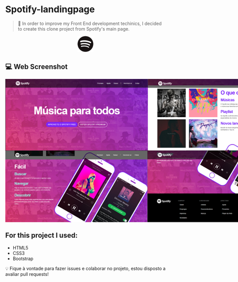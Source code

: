 # Spotify-landingpage
 > :rocket: In order to improve my Front End development techinics, I decided to create this clone project from Spotify's main page. 
 
<p align ="center">
 <img src="Spotify/imagens/favicon.png" width="50">
</p>

## :computer: Web Screenshot
<div style="display: flex; align-items: 'center'; flex-direction: 'row';" >
 <img src="Prints/lead.png" width="450" height="225">  
 <img src="Prints/conteudo.png" width="450" height="225">
</div>
<div style="display: flex; align-items: 'center'; flex-direction: 'row';" >
 <img src="Prints/recursos.png" width="450" height="225">  
 <img src="Prints/footer.png" width="450" height="225">
</div>

## For this project I used:
* HTML5
* CSS3
* Bootstrap

:bulb: Fique à vontade para fazer issues e colaborar no projeto, estou disposto a avaliar pull requests!
